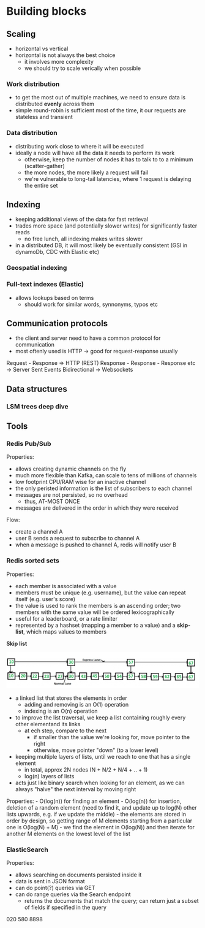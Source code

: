 # Building blocks

## Scaling

- horizontal vs vertical
- horizontal is not always the best choice
    - it involves more complexity
    - we should try to scale verically when possible

### Work distribution

- to get the most out of multiple machines, we need to ensure data is distributed **evenly** across them
- simple round-robin is sufficient most of the time, it our requests are stateless and transient

### Data distribution

- distributing work close to where it will be executed
- ideally a node will have all the data it needs to perform its work
    - otherwise, keep the number of nodes it has to talk to to a minimum (scatter-gather)
    - the more nodes, the more likely a request will fail
    - we're vulnerable to long-tail latencies, where 1 request is delaying the entire set

## Indexing

- keeping additional views of the data for fast retrieval
- trades more space (and potentially slower writes) for significantly faster reads
    - no free lunch, all indexing makes writes slower
- in a distributed DB, it will most likely be eventually consistent (GSI in dynamoDb, CDC with Elastic etc)

### Geospatial indexing

### Full-text indexes (Elastic)

- allows lookups based on terms
    - should work for similar words, synnonyms, typos etc


## Communication protocols

- the client and server need to have a common protocol for communication
- most oftenly used is HTTP -> good for request-response usually

Request - Response => HTTP (REST)
Response - Response - Response etc -> Server Sent Events
Bidirectional -> Websockets

## Data structures

### LSM trees deep dive

## Tools

### Redis Pub/Sub

Properties:

- allows creating dynamic channels on the fly
- much more flexible than Kafka, can scale to tens of millions of channels
- low footprint CPU/RAM wise for an inactive channel
- the only peristed information is the list of subscribers to each channel
- messages are not persisted, so no overhead
    - thus, AT-MOST ONCE
- messages are delivered in the order in which they were received


Flow:

- create a channel A
- user B sends a request to subscribe to channel A
- when a message is pushed to channel A, redis will notify user B


### Redis sorted sets

Properties:

- each member is associated with a value
- members must be unique (e.g. username), but the value can repeat itself (e.g. user's score)
- the value is used to rank the members is an ascending order; two members with the same value will be ordered lexicographically 
- useful for a leaderboard, or a rate limiter
- represented by a hashset (mapping a member to a value) and a **skip-list**, which maps values to members

**Skip list**

![Skip-list](https://raw.githubusercontent.com/strosu/learning-notes/master/notes/images_blocks/skip_list.JPG)

- a linked list that stores the elements in order
    - adding and removing is an O(1) operation
    - indexing is an O(n) operation
- to improve the list traversal, we keep a list containing roughly every other elementand its links
    - at ech step, compare to the next
        - if smaller than the value we're looking for, move pointer to the right
        - otherwise, move pointer "down" (to a lower level)
- keeping multiple layers of lists, until we reach to one that has a single element
    - in total, approx 2N nodes (N + N/2 + N/4 + .. + 1)
    - log(n) layers of lists
- acts just like binary search when looking for an element, as we can always "halve" the next interval by moving right

Properties:
    - O(log(n)) for finding an element
    - O(log(n)) for insertion, deletion of a random element (need to find it, and update up to log(N) other lists upwards, e.g. if we update the middle)
    - the elements are stored in order by design, so getting range of M elements starting from a particular one is O(log(N) + M)
        - we find the element in O(log(N)) and then iterate for another M elements on the lowest level of the list


### ElasticSearch

Properties:

- allows searching on documents persisted inside it
- data is sent in JSON format
- can do point(?) queries via GET
- can do range queries via the Search endpoint
    - returns the documents that match the query; can return just a subset of fields if specified in the query


020 580 8898